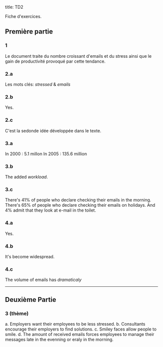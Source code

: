 title: TD2

Fiche d'exercices.

## Première partie

### 1

Le document traite du nombre croissant d'emails et du stress ainsi que 
le gain de productivité provoqué par cette tendance. 

### 2.a

Les mots clés: *stressed* & *emails*

### 2.b

Yes.

### 2.c

C'est la sedonde idée développée dans le texte. 

### 3.a

In 2000 : 5.1 millon
In 2005 : 135.6 million

### 3.b

The added *workload*. 

### 3.c

There's 41% of people who declare checking their emails in the morning. 
There's 65% of people who declare checking their emails on holidays. 
And 4% admit that they look at e-mail in the toilet. 

### 4.a

Yes. 

### 4.b

It's become widespread. 

### 4.c

The volume of emails has *dramaticaly* 

----

## Deuxième Partie

### 3 (thème)

a. Employers want their employees to be less stressed. 
b. Consultants encourage their employers to find solutions. 
c. Smiley faces allow people to smile. 
d. The amount of received emails forces employees to manage their messages 
late in the evenning or eraly in the morning. 
